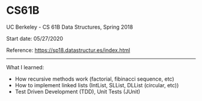 # CS61B
UC Berkeley - CS 61B Data Structures, Spring 2018

Start date: 05/27/2020

Reference: https://sp18.datastructur.es/index.html

--------------------------------------------------
What I learned:
  - How recursive methods work (factorial, fibinacci sequence, etc)
  - How to implement linked lists (IntList, SLList, DLList (circular, etc))
  - Test Driven Development (TDD), Unit Tests (JUnit)
  
